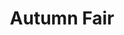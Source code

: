 ---
title: Autumn Fair
location: NEC Birmingham
period: 4-7 September 2016
link: http://www.autumnfair.com
image: "/uploads/autumn-fair.jpg"
---